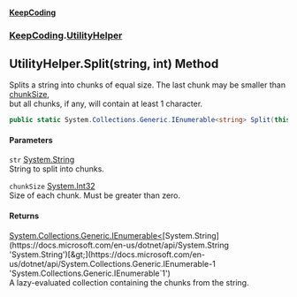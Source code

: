#### [KeepCoding](index.md 'index')
### [KeepCoding](KeepCoding.md 'KeepCoding').[UtilityHelper](UtilityHelper.md 'KeepCoding.UtilityHelper')
## UtilityHelper.Split(string, int) Method
Splits a string into chunks of equal size. The last chunk may be smaller than [chunkSize](UtilityHelper.Split.g1ZyjS5ZBYVtb1hgBp7nRg.md#KeepCoding.UtilityHelper.Split(string.int).chunkSize 'KeepCoding.UtilityHelper.Split(string, int).chunkSize'),  
but all chunks, if any, will contain at least 1 character.
```csharp
public static System.Collections.Generic.IEnumerable<string> Split(this string str, int chunkSize);
```
#### Parameters
<a name='KeepCoding.UtilityHelper.Split(string.int).str'></a>
`str` [System.String](https://docs.microsoft.com/en-us/dotnet/api/System.String 'System.String')  
String to split into chunks.
  
<a name='KeepCoding.UtilityHelper.Split(string.int).chunkSize'></a>
`chunkSize` [System.Int32](https://docs.microsoft.com/en-us/dotnet/api/System.Int32 'System.Int32')  
Size of each chunk. Must be greater than zero.
  
#### Returns
[System.Collections.Generic.IEnumerable&lt;](https://docs.microsoft.com/en-us/dotnet/api/System.Collections.Generic.IEnumerable-1 'System.Collections.Generic.IEnumerable`1')[System.String](https://docs.microsoft.com/en-us/dotnet/api/System.String 'System.String')[&gt;](https://docs.microsoft.com/en-us/dotnet/api/System.Collections.Generic.IEnumerable-1 'System.Collections.Generic.IEnumerable`1')  
A lazy-evaluated collection containing the chunks from the string.
